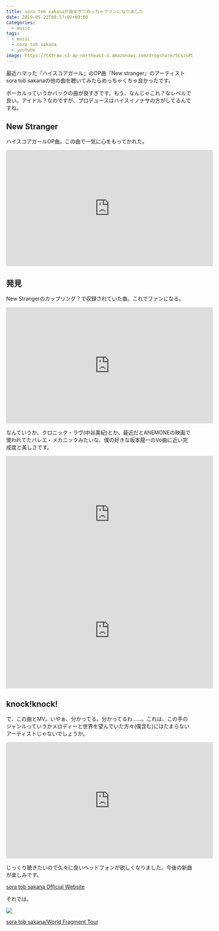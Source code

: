 ```yaml
---
title: sora tob sakanaが良すぎてめっちゃファンになりました
date: 2019-05-22T08:57:02+09:00
categories:
  - music
tags:
  - music
  - sora tob sakana
  - youtube
image: https://t4traw.s3-ap-northeast-1.amazonaws.com/dropshare/SCszuPDROcwWUMsJXb3ko6dMmIoZ9BEE.jpg
---
```

最近ハマった『ハイスコアガール』のOP曲『New stranger』のアーティストsora tob sakanaの他の曲を聴いてみたらめっちゃくちゃ良かったです。

<!--more-->

ボーカルっていうかバックの曲が良すぎです。もう、なんじゃこれ？なレベルで良い。アイドル？なのですが、プロデュースはハイスイノナサの方がしてるんですね。

## New Stranger

ハイスコアガールOP曲。この曲で一気に心をもってかれた。

<iframe width="560" height="315" src="https://www.youtube.com/embed/Tbu_7WtAjU8" frameborder="0" allow="accelerometer; autoplay; encrypted-media; gyroscope; picture-in-picture" allowfullscreen></iframe>

## 発見

New Strangerのカップリング？で収録されていた曲。これでファンになる。

<iframe width="560" height="315" src="https://www.youtube.com/embed/cI90_oRPEPM" frameborder="0" allow="accelerometer; autoplay; encrypted-media; gyroscope; picture-in-picture" allowfullscreen></iframe>

なんていうか、クロニック・ラヴ(中谷美紀)とか、最近だとANEMONEの映画で使われてたバレエ・メカニックみたいな、僕の好きな坂本龍一のVo曲に近い完成度と美しさです。

<iframe width="560" height="315" src="https://www.youtube.com/embed/FQRy3NKN4i8" frameborder="0" allow="accelerometer; autoplay; encrypted-media; gyroscope; picture-in-picture" allowfullscreen></iframe>

<iframe width="560" height="315" src="https://www.youtube.com/embed/IX-usZFwxhc" frameborder="0" allow="accelerometer; autoplay; encrypted-media; gyroscope; picture-in-picture" allowfullscreen></iframe>

## knock!knock!

で、この曲とMV。いやぁ、分かってる。分かってるわ……。これは、この手のジャンルっていうかメロディーと世界を望んでいた方々(僕含む)にはたまらないアーティストじゃないでしょうか。

<iframe width="560" height="315" src="https://www.youtube.com/embed/MyikIWSAEE4" frameborder="0" allow="accelerometer; autoplay; encrypted-media; gyroscope; picture-in-picture" allowfullscreen></iframe>

じっくり聴きたいので久々に良いヘッドフォンが欲しくなりました。今後の新曲が楽しみです。

[sora tob sakana Official Website](https://soratobsakana.tokyo/)

それでは。

<div class="amazfy">
<a href="https://www.amazon.co.jp/dp/B07L8XCBHV?tag=t4traw-22">
<img src="https://ws-fe.amazon-adsystem.com/widgets/q?_encoding=UTF8&ASIN=B07L8XCBHV&Format=_SL250_&ID=AsinImage&MarketPlace=JP&ServiceVersion=20070822&WS=1&tag=t4traw-22&language=ja_JP">
<p>sora tob sakana/World Fragment Tour</p>
</a>
</div>
